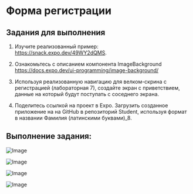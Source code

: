 # Форма регистрации

## Задания для выполнения

1. Изучите реализованный пример: https://snack.expo.dev/49WY2dQMS.

2. Ознакомьтесь с описанием компонента ImageBackground
   https://docs.expo.dev/ui-programming/image-background/

3. Используя реализованную навигацию для велком-скрина с регистрацией (лабораторная 7), создайте экран с приветствием, данные на который будут поступать с соседнего экрана.

4. Поделитесь ссылкой на проект в Expo. Загрузить созданное приложение на на GitHub в репозиторий Student, используя формат в названии Фамилия (латинскими буквами)\_8.

## Выполнение задания:

![Image](./assets/images/1.jpg)

![Image](./assets/images/2.jpg)

![Image](./assets/images/3.jpg)

![Image](./assets/images/4.jpg)
